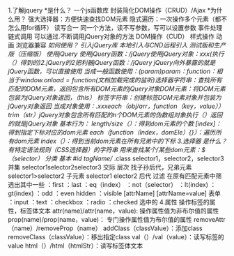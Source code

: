 1.了解jquery
    *是什么？
        一个js函数库
        封装简化DOM操作（CRUD）/Ajax
    *为什么用？
        强大选择器：方便快速查找DOM元素
        隐式遍历：一次操作多个元素（都不怎么用for循环）
        读写合一
            同一个方法，读不写参数，写可以设置参数
        事件处理
        链式调用
            可以通过.不断调用jQuery对象的方法
        DOM操作（CUD）
        样式操作
        动画
        浏览器兼容
    *如何使用？
        引入jQuery库
            本地引入与CND远程引入
            测试版和生产版（压缩版）
        使用jQuery
            使用jQuery函数：$/jQuery
            使用jQuery对象：$xxx(执行$（）得到的)
2.jQuery的2把利器
    jQuery函数：$/jQuery
        jQuery向外暴露的就是jQuery函数，可以直接使用
        当成一般函数使用：$(param)
            param：
                function：相当于window.onload = function(文档加载完成的监听)
                选择器字符串：查找所有匹配的DOM元素，返回包含所有DOM元素的jQuery对象
                DOM元素：将DOM元素包装为jQuery对象返回，$（this）
                标签字符串：创建标签DOM元素对象并包装为jQuery对象返回
        当成对象使用：$.xxx
            each（obj/arr，function（key，value）{}）
            trim（str） 
    jQuery对象
        包含所有匹配的n个DOM元素的伪数组对象
        执行$（）返回的就是jQuery对象
        基本行为：
            length/size（）：得到dom元素的个数
            [index]：得到指定下标对应的dom元素
            each（function（index，domEle）{}）：遍历所有dom元素
            index（）：得到当前dom元素在所有兄弟中的下标
3.选择器
    是什么？
        有特定语法规则（CSS选择器）的字符串
        用来查找某个/某些dom元素：$（selector）
    分类
        基本
            #id
            tagName/*
            .class
            selector1，selector2，selector3 并集
            selector1selector2selector3 交际
        层次
            找子孙后代，兄弟元素
            selector1>selector2 子元素
            selector1 elector2 后代
        过滤
            在原有匹配元素中筛选出其中一些
            ：first
            ：last
            ：eq（index）
            ：not（selector）
            ：lt(index)
            ：gt(index)
            ：odd
            ：even
            hidden
            ：visible
            [attrName]
            [attrName=value]
        表单
            ：input
            ：text
            ：checkbox
            ：radio
            ：checked 选中的
4.属性
    操作标签的属性，标签体文本
    attr(name)/attr(name，value): 操作属性值为非布尔值的属性
    prop(name)/prop(name，value)： 专门操作属性值为布尔值的属性
    removeAttr（name）/removeProp（name）
    addClass（classValue）：添加class
    removeClass（classValue）：移出指定class
    val（）/val（value）：读写标签的value
    html（）/html（htmlStr）：读写标签体文本